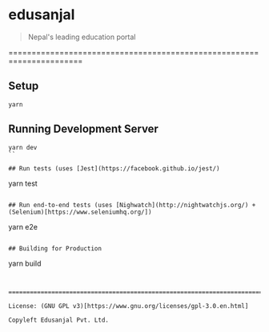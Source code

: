 # edusanjal

> Nepal's leading education portal

======================================================================

## Setup
```
yarn
```

## Running Development Server
```
yarn dev
``

## Run tests (uses [Jest](https://facebook.github.io/jest/)
```
yarn test
```

## Run end-to-end tests (uses [Nighwatch](http://nightwatchjs.org/) + (Selenium)[https://www.seleniumhq.org/])
```
yarn e2e
```

## Building for Production
```
yarn build
```


========================================================================

License: (GNU GPL v3)[https://www.gnu.org/licenses/gpl-3.0.en.html]

Copyleft Edusanjal Pvt. Ltd.